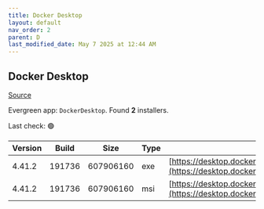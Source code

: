 ```yaml
---
title: Docker Desktop
layout: default
nav_order: 2
parent: D
last_modified_date: May 7 2025 at 12:44 AM
---
```


## Docker Desktop

[Source](https://www.docker.com/products/docker-desktop/)

Evergreen app: `DockerDesktop`. Found **2** installers.

Last check: 🟢

| Version | Build  | Size      | Type | URI                                                                                                                                                                    |
| ------- | ------ | --------- | ---- | ---------------------------------------------------------------------------------------------------------------------------------------------------------------------- |
| 4.41.2  | 191736 | 607906160 | exe  | [https://desktop.docker.com/win/main/amd64/191736/Docker%20Desktop%20Installer.exe](https://desktop.docker.com/win/main/amd64/191736/Docker%20Desktop%20Installer.exe) |
| 4.41.2  | 191736 | 607906160 | msi  | [https://desktop.docker.com/win/main/amd64/191736/DockerDesktop.msi](https://desktop.docker.com/win/main/amd64/191736/DockerDesktop.msi)                               |
